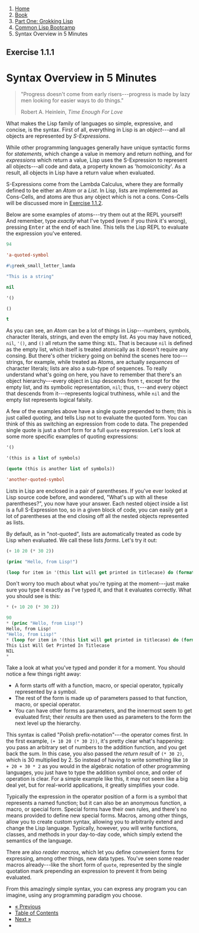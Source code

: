 <ol class="breadcrumb">
  <li><a href="/">Home</a></li>
  <li><a href="/book/">Book</a></li>
  <li><a href="/book/1-0-0-overview/">Part One: Grokking Lisp</a></li>
  <li><a href="/book/1-01-00-lisp-bootcamp/">Common Lisp Bootcamp</a></li>
  <li class="active">Syntax Overview in 5 Minutes</li>
</ol>

## Exercise 1.1.1

# Syntax Overview in 5 Minutes

> "Progress doesn't come from early risers---progress is made by lazy men looking for easier ways to do things."
> <footer>Robert A. Heinlein, <em>Time Enough For Love</em></footer>

What makes the Lisp family of languages so simple, expressive, and concise, is the syntax.  First of all, everything in Lisp is an *object*---and all objects are represented by *S-Expressions*.

While other programming languages generally have unique syntactic forms for *statements*, which change a value in memory and return nothing, and for *expressions* which return a value, Lisp uses the S-Expression to represent all objects---all code and data, a property known as 'homoiconicity'.  As a result, all objects in Lisp have a return value when evaluated.

S-Expressions come from the Lambda Calculus, where they are formally defined to be either an *Atom* or a *List*.  In Lisp, lists are implemented as Cons-Cells, and atoms are thus any object which is not a cons.  Cons-Cells will be discussed more in [Exercise 1.1.2](/book/1-01-02-more-detail/).

Below are some examples of atoms---try them out at the REPL yourself!  And remember, type *exactly* what I've typed (even if you think it's wrong), pressing <kbd>Enter</kbd> at the end of each line.  This tells the Lisp REPL to evaluate the expression you've entered.

```lisp
94

'a-quoted-symbol

#\greek_small_letter_lamda

"This is a string"

nil

'()

()

t
```

As you can see, an *Atom* can be a lot of things in Lisp---numbers, symbols, character literals, strings, and even the empty list.  As you may have noticed, `nil`, `'()`, and `()` all return the same thing: `NIL`.  That is because `nil` is defined as the empty list, which itself is treated atomically as it doesn't require any consing.  But there's other trickery going on behind the scenes here too---strings, for example, while treated as Atoms, are actually *sequences* of character literals; lists are also a sub-type of sequences. To really understand what's going on here, you have to remember that there's an object hierarchy---every object in Lisp descends from `t`, except for the empty list, and its symbolic representation, `nil`; thus, `t`---and every object that descends from it---represents logical truthiness, while `nil` and the empty list represents logical falsity.

A few of the examples above have a single quote prepended to them; this is just called *quoting*, and tells Lisp not to evaluate the quoted form.  You can think of this as switching an expression from code to data.  The prepended single quote is just a short form for a full `quote` expression. Let's look at some more specific examples of quoting expressions:

```lisp
'()

'(this is a list of symbols)

(quote (this is another list of symbols))

'another-quoted-symbol
```

Lists in Lisp are enclosed in a pair of parentheses.  If you've ever looked at Lisp source code before, and wondered, "What's up with all these parentheses?", you now have your answer.  Each nested object inside a list is a full S-Expression too, so in a given block of code, you can easily get a lot of parentheses at the end closing off all the nested objects represented as lists.

By default, as in "not-quoted", lists are automatically treated as code by Lisp when evaluated. We call these lists *forms*. Let's try it out:

```lisp
(+ 10 20 (* 30 2))

(princ "Hello, from Lisp!")

(loop for item in '(this list will get printed in titlecase) do (format t "~@(~A~) " item))
```

Don't worry too much about what you're typing at the moment---just make sure you type it exactly as I've typed it, and that it evaluates correctly.  What you should see is this:

```lisp
* (+ 10 20 (* 30 2))

90
* (princ "Hello, from Lisp!")
Hello, from Lisp!
"Hello, from Lisp!"
* (loop for item in '(this list will get printed in titlecase) do (format t "~@(~A~) " item))
This List Will Get Printed In Titlecase
NIL
*
```

Take a look at what you've typed and ponder it for a moment.  You should notice a few things right away:

* A form starts off with a function, macro, or special operator, typically represented by a symbol.
* The rest of the form is made up of parameters passed to that function, macro, or special operator.
* You can have other forms as parameters, and the innermost seem to get evaluated first; their *results* are then used as parameters to the form the next level up the hierarchy.

This syntax is called "Polish prefix-notation"---the operator comes first.  In the first example, `(+ 10 20 (* 30 2))`, it's pretty clear what's happening: you pass an arbitrary set of numbers to the addition function, and you get back the sum.  In this case, you also passed the *return result* of `(* 30 2)`, which is 30 multiplied by 2.  So instead of having to write something like `10 + 20 + 30 * 2` as you would in the algebraic notation of other programming languages, you just have to type the addition symbol once, and order of operation is clear.  For a simple example like this, it may not seem like a big deal yet, but for real-world applications, it greatly simplifies your code.

Typically the expression in the operator position of a form is a symbol that represents a named function; but it can also be an anonymous function, a macro, or special form.  Special forms have their own rules, and there's no means provided to define new special forms.  Macros, among other things, allow you to create custom syntax, allowing you to arbitrarily extend and change the Lisp language.  Typically, however, you will write functions, classes, and methods in your day-to-day code, which simply extend the semantics of the language.

There are also *reader macros*, which let you define convenient forms for expressing, among other things, new data types.  You've seen some reader macros already---like the short form of `quote`, represented by the single quotation mark prepending an expression to prevent it from being evaluated.

From this amazingly simple syntax, you can express any program you can imagine, using any programming paradigm you choose.

<ul class="pager">
  <li class="previous"><a href="/book/1-01-00-lisp-bootcamp/">&laquo; Previous</a></li>
  <li><a href="/book/">Table of Contents</a></li>
  <li class="next"><a href="/book/1-01-02-more-detail/">Next &raquo;</a><li>
</ul>
